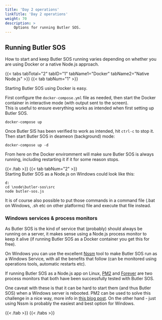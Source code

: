 ```yaml
---
title: 'Day 2 operations'
linkTitle: 'Day 2 operations'
weight: 70
description: >
    Options for running Butler SOS.
---
```


## Running Butler SOS

How to start and keep Butler SOS running varies depending on whether you are using Docker or a native Node.js approach.

{{< tabs tabTotal="2" tabID="1" tabName1="Docker" tabName2="Native Node.js" >}}
{{< tab tabNum="1" >}}

Starting Butler SOS using Docker is easy.  

First configure the `docker-compose.yml` file as needed, then start the Docker container in interactive mode (with output sent to the screen).  
This is useful to ensure everything works as intended when first setting up Butler SOS.

    docker-compose up

Once Butler SIS has been verified to work as intended, hit `ctrl-c` to stop it.  
Then start Butler SOS in deameon (background) mode:

    docker-compose up -d

From here on the Docker enviromment will make sure Butler SOS is always running, including restarting it if it for some reason stops.

{{< /tab >}}
{{< tab tabNum="2" >}}
<br>
Starting Butler SOS as a Node.js on Windows could look like this:  

    d:
    cd \node\butler-sos\src
    node butler-sos.js

It is of course also possible to put those commands in a command file (.bat on Windows, .sh etc on other platforms) file and execute that file instead.

### Windows services & process monitors

As Butler SOS is the kind of service that (probably) should always be running on a server, it makes sense using a Node.js process monitor to keep it alive (if running Butler SOS as a Docker container you get this for free).

On Windows you can use the excellent [Nssm](https://nssm.cc/) tool to make Butler SOS run as a Windows Service, with all the benefits that follow (can be monitored using operations tools, automatic restarts etc).

If running Butler SOS as a Node.js app on Linux, [PM2](https://github.com/Unitech/pm2) and [Forever](https://github.com/foreverjs/forever) are two process monitors that both have been successfully tested with Butler SOS.

One caveat with these is that it can be hard to start them (and thus Butler SOS) when a Windows server is rebooted.
PM2 can be used to solve this challenge in a nice way, more info in [this blog post](https://ptarmiganlabs.com/blog/2017/07/12/monitoring-auto-starting-node-js-services-windows-server). On the other hand - just using Nssm is probably the easiest and best option for Windows.

{{< /tab >}}
{{< /tabs >}}
